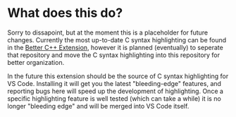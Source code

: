 # What does this do?

Sorry to dissapoint, but at the moment this is a placeholder for future changes. Currently the most up-to-date C syntax highlighting can be found in the [Better C++ Extension]("url": "https://github.com/jeff-hykin/cpp-textmate-grammer"), however it is planned (eventually) to seperate that repository and move the C syntax highlighting into this repository for better organization.

In the future this extension should be the source of C syntax highlighting for VS Code. Installing it will get you the latest "bleeding-edge" features, and reporting bugs here will speed up the development of highlighting. Once a specific highlighting feature is well tested (which can take a while) it is no longer "bleeding edge" and will be merged into VS Code itself. 